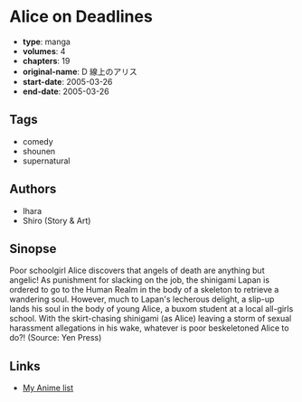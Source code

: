 # Alice on Deadlines

-   **type**: manga
-   **volumes**: 4
-   **chapters**: 19
-   **original-name**: D 線上のアリス
-   **start-date**: 2005-03-26
-   **end-date**: 2005-03-26

## Tags

-   comedy
-   shounen
-   supernatural

## Authors

-   Ihara
-   Shiro (Story & Art)

## Sinopse

Poor schoolgirl Alice discovers that angels of death are anything but angelic! As punishment for slacking on the job, the shinigami Lapan is ordered to go to the Human Realm in the body of a skeleton to retrieve a wandering soul. However, much to Lapan's lecherous delight, a slip-up lands his soul in the body of young Alice, a buxom student at a local all-girls school. With the skirt-chasing shinigami (as Alice) leaving a storm of sexual harassment allegations in his wake, whatever is poor beskeletoned Alice to do?! (Source: Yen Press)

## Links

-   [My Anime list](https://myanimelist.net/manga/919/Alice_on_Deadlines)
